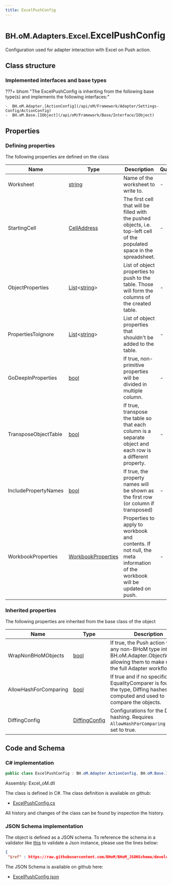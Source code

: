```yaml
---
title: ExcelPushConfig
---
```


# <small>BH.oM.Adapters.Excel.</small>**ExcelPushConfig**

Configuration used for adapter interaction with Excel on Push action.

## Class structure

### Implemented interfaces and base types

???+ bhom "The ExcelPushConfig is inheriting from the following base type(s) and implements the following interfaces:"

    -  BH.oM.Adapter.[ActionConfig](/api/oM/Framework/Adapter/Settings-Config/ActionConfig)
    -  BH.oM.Base.[IObject](/api/oM/Framework/Base/Interface/IObject)


## Properties



### Defining properties

The following properties are defined on the class

| Name             | Type             | Description      | Quantity         |
|------------------|------------------|------------------|------------------|
| Worksheet | [string](https://learn.microsoft.com/en-us/dotnet/api/System.String?view=netstandard-2.0) | Name of the worksheet to write to. | - |
| StartingCell | [CellAddress](/api/oM/Adapter/Adapters/Excel/Address/CellAddress) | The first cell that will be filled with the pushed objects, i.e. top-left cell of the populated space in the spreadsheet. | - |
| ObjectProperties | [List](https://learn.microsoft.com/en-us/dotnet/api/System.Collections.Generic.List-1?view=netstandard-2.0)&lt;[string](https://learn.microsoft.com/en-us/dotnet/api/System.String?view=netstandard-2.0)&gt; | List of object properties to push to the table. Those will form the columns of the created table. | - |
| PropertiesToIgnore | [List](https://learn.microsoft.com/en-us/dotnet/api/System.Collections.Generic.List-1?view=netstandard-2.0)&lt;[string](https://learn.microsoft.com/en-us/dotnet/api/System.String?view=netstandard-2.0)&gt; | List of object properties that shouldn't be added to the table. | - |
| GoDeepInProperties | [bool](https://learn.microsoft.com/en-us/dotnet/api/System.Boolean?view=netstandard-2.0) | If true, non-primitive properties will be divided in multiple column. | - |
| TransposeObjectTable | [bool](https://learn.microsoft.com/en-us/dotnet/api/System.Boolean?view=netstandard-2.0) | If true, transpose the table so that each column is a separate object and each row is a different property. | - |
| IncludePropertyNames | [bool](https://learn.microsoft.com/en-us/dotnet/api/System.Boolean?view=netstandard-2.0) | If true, the property names will be shown as the first row (or column if transposed) | - |
| WorkbookProperties | [WorkbookProperties](/api/oM/Adapter/Adapters/Excel/ClosedXML/WorkbookProperties) | Properties to apply to workbook and contents. If not null, the meta information of the workbook will be updated on push. | - |


### Inherited properties
The following properties are inherited from the base class of the object

| Name             | Type             | Description      | Quantity         |
|------------------|------------------|------------------|------------------|
| WrapNonBHoMObjects | [bool](https://learn.microsoft.com/en-us/dotnet/api/System.Boolean?view=netstandard-2.0) | If true, the Push action wraps any non-BHoM type into a BH.oM.Adapter.ObjectWrapper, allowing them to make use of the full Adapter workflow. | - |
| AllowHashForComparing | [bool](https://learn.microsoft.com/en-us/dotnet/api/System.Boolean?view=netstandard-2.0) | If true and if no specific EqualityComparer is found for the type, Diffing hashes are computed and used to compare the objects. | - |
| DiffingConfig | [DiffingConfig](/api/oM/Framework/Diffing/DiffingConfig) | Configurations for the Diffing hashing. Requires `AllowHashForComparing` to be set to true. | - |


## Code and Schema

### C# implementation

``` C# title="C#"
public class ExcelPushConfig : BH.oM.Adapter.ActionConfig, BH.oM.Base.IObject
```

Assembly: Excel_oM.dll

The class is defined in C#. The class definition is available on github:

- [ExcelPushConfig.cs](https://github.com/BHoM/Excel_Toolkit/blob/develop/Excel_oM/Config\ExcelPushConfig.cs)

All history and changes of the class can be found by inspection the history.
### JSON Schema implementation

The object is defined as a JSON schema. To reference the schema in a validator like [this](https://www.jsonschemavalidator.net/) to validate a Json instance, please use the lines below:

``` json title="JSON Schema"
{
 "$ref" : https://raw.githubusercontent.com/BHoM/BHoM_JSONSchema/develop/Excel_oM/ExcelPushConfig.json}
```

The JSON Schema is available on github here:

- [ExcelPushConfig.json](https://github.com/BHoM/BHoM_JSONSchema/blob/develop/Excel_oM/ExcelPushConfig.json)
